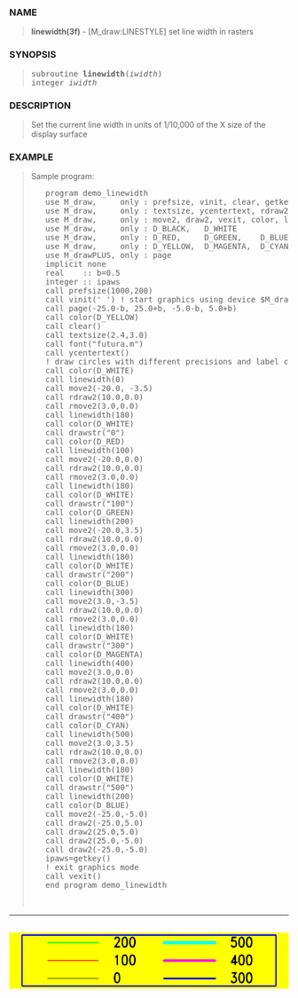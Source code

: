 <?
<body>
  <a name="top" id="top"></a>
  <div id="Container">
    <div id="Content">
      <div class="c191">
      </div><a name="0"></a>
      <h3><a name="0">NAME</a></h3>
      <blockquote>
        <b>linewidth(3f)</b> - [M_draw:LINESTYLE] set line width in rasters <b></b>
      </blockquote><a name="contents" id="contents"></a>
      <h3><a name="4">SYNOPSIS</a></h3>
      <blockquote>
        <pre>
subroutine <b>linewidth</b>(<i>iwidth</i>)
integer <i>iwidth</i>
</pre>
      </blockquote><a name="2"></a>
      <h3><a name="2">DESCRIPTION</a></h3>
      <blockquote>
        <p>Set the current line width in units of 1/10,000 of the X size of the display surface</p>
      </blockquote><a name="3"></a>
      <h3><a name="3">EXAMPLE</a></h3>
      <blockquote>
        Sample program:
        <pre>
   program demo_linewidth
   use M_draw,     only : prefsize, vinit, clear, getkey, drawstr
   use M_draw,     only : textsize, ycentertext, rdraw2, rmove2
   use M_draw,     only : move2, draw2, vexit, color, linewidth, font
   use M_draw,     only : D_BLACK,   D_WHITE
   use M_draw,     only : D_RED,     D_GREEN,    D_BLUE
   use M_draw,     only : D_YELLOW,  D_MAGENTA,  D_CYAN
   use M_drawPLUS, only : page
   implicit none
   real    :: b=0.5
   integer :: ipaws
   call prefsize(1000,200)
   call vinit(' ') ! start graphics using device $M_draw_DEVICE
   call page(-25.0-b, 25.0+b, -5.0-b, 5.0+b)
   call color(D_YELLOW)
   call clear()
   call textsize(2.4,3.0)
   call font("futura.m")
   call ycentertext()
   ! draw circles with different precisions and label center of circles
   call color(D_WHITE)
   call linewidth(0)
   call move2(-20.0, -3.5)
   call rdraw2(10.0,0.0)
   call rmove2(3.0,0.0)
   call linewidth(180)
   call color(D_WHITE)
   call drawstr("0")
   call color(D_RED)
   call linewidth(100)
   call move2(-20.0,0.0)
   call rdraw2(10.0,0.0)
   call rmove2(3.0,0.0)
   call linewidth(180)
   call color(D_WHITE)
   call drawstr("100")
   call color(D_GREEN)
   call linewidth(200)
   call move2(-20.0,3.5)
   call rdraw2(10.0,0.0)
   call rmove2(3.0,0.0)
   call linewidth(180)
   call color(D_WHITE)
   call drawstr("200")
   call color(D_BLUE)
   call linewidth(300)
   call move2(3.0,-3.5)
   call rdraw2(10.0,0.0)
   call rmove2(3.0,0.0)
   call linewidth(180)
   call color(D_WHITE)
   call drawstr("300")
   call color(D_MAGENTA)
   call linewidth(400)
   call move2(3.0,0.0)
   call rdraw2(10.0,0.0)
   call rmove2(3.0,0.0)
   call linewidth(180)
   call color(D_WHITE)
   call drawstr("400")
   call color(D_CYAN)
   call linewidth(500)
   call move2(3.0,3.5)
   call rdraw2(10.0,0.0)
   call rmove2(3.0,0.0)
   call linewidth(180)
   call color(D_WHITE)
   call drawstr("500")
   call linewidth(200)
   call color(D_BLUE)
   call move2(-25.0,-5.0)
   call draw2(-25.0,5.0)
   call draw2(25.0,5.0)
   call draw2(25.0,-5.0)
   call draw2(-25.0,-5.0)
   ipaws=getkey()
   ! exit graphics mode
   call vexit()
   end program demo_linewidth
<br />
</pre>
      </blockquote>
      <hr />
      <br />
      <div class="c191"><img src="../images/linewidth.3m_draw.gif" /></div>
    </div>
  </div>
</body>
